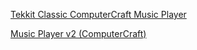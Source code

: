 [Tekkit Classic ComputerCraft Music Player](https://youtu.be/8shZNxtx0ho)

[Music Player v2 (ComputerCraft)](https://youtu.be/2mOPcxgfluk)
